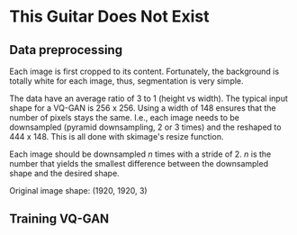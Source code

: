 # This Guitar Does Not Exist

## Data preprocessing

Each image is first cropped to its content. Fortunately, the background is totally white for each image, thus, segmentation is very simple.

The data have an average ratio of 3 to 1 (height vs width). The typical input shape for a VQ-GAN is 256 x 256. Using
a width of 148 ensures that the number of pixels stays the same. I.e., each image needs to be downsampled (pyramid downsampling, 2 or 3 times) and the reshaped to 444 x 148. This is all done with skimage's resize function.

Each image should be downsampled $n$ times with a stride of 2. $n$ is the number that yields the smallest difference between the downsampled shape and the desired shape.

Original image shape: (1920, 1920, 3)

## Training VQ-GAN